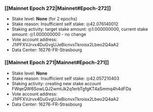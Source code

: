 ### [[Mainnet Epoch 272|Mainnet#Epoch-272]]
* Stake level: **None** (for 2 epochs)
* Stake reason: Insufficient self stake: ◎42.076140012
* Staking activity: target stake amount: ◎1.000000000, current stake amount: ◎1.000000000 - no change
* Vote account address: J1iPFXVJrvx4DuGvgUJeBicnvxTkroisx2Lbeo2Q4aA2
* Data Center: 16276-FR-Strasbourg
### [[Mainnet Epoch 271|Mainnet#Epoch-271]]
* Stake level: **None**
* Stake reason: Insufficient self stake: ◎42.057210403
* Staking activity: creating new stake account FWqeQW6SowLQJ2wmtJk2q1erbTgfgKT4aSmmq4h4dFDa
* Vote account address: J1iPFXVJrvx4DuGvgUJeBicnvxTkroisx2Lbeo2Q4aA2
* Data Center: 16276-FR-Strasbourg